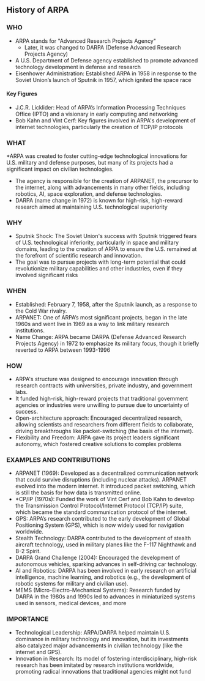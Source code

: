 ## History of ARPA
### WHO
* ARPA stands for "Advanced Research Projects Agency"  
    * Later, it was changed to DARPA (Defense Advanced Research Projects Agency)
* A U.S. Department of Defense agency established to promote advanced technology development in defense and research
* Eisenhower Administration: Established ARPA in 1958 in response to the Soviet Union’s launch of Sputnik in 1957, which ignited the space race
#### Key Figures
* J.C.R. Licklider: Head of ARPA’s Information Processing Techniques Office (IPTO) and a visionary in early computing and networking
* Bob Kahn and Vint Cerf: Key figures involved in ARPA's development of internet technologies, particularly the creation of TCP/IP protocols
### WHAT
*ARPA was created to foster cutting-edge technological innovations for U.S. military and defense purposes, but many of its projects had a significant impact on civilian technologies.
* The agency is responsible for the creation of ARPANET, the precursor to the internet, along with advancements in many other fields, including robotics, AI, space exploration, and defense technologies.
* DARPA (name change in 1972) is known for high-risk, high-reward research aimed at maintaining U.S. technological superiority
### WHY
* Sputnik Shock: The Soviet Union's success with Sputnik triggered fears of U.S. technological inferiority, particularly in space and military domains, leading to the creation of ARPA to ensure the U.S. remained at the forefront of scientific research and innovation.
* The goal was to pursue projects with long-term potential that could revolutionize military capabilities and other industries, even if they involved significant risks
### WHEN
* Established: February 7, 1958, after the Sputnik launch, as a response to the Cold War rivalry.
* ARPANET: One of ARPA’s most significant projects, began in the late 1960s and went live in 1969 as a way to link military research institutions.
* Name Change: ARPA became DARPA (Defense Advanced Research Projects Agency) in 1972 to emphasize its military focus, though it briefly reverted to ARPA between 1993-1996
### HOW
* ARPA's structure was designed to encourage innovation through research contracts with universities, private industry, and government labs.
* It funded high-risk, high-reward projects that traditional government agencies or industries were unwilling to pursue due to uncertainty of success.
* Open-architecture approach: Encouraged decentralized research, allowing scientists and researchers from different fields to collaborate, driving breakthroughs like packet-switching (the basis of the internet).
* Flexibility and Freedom: ARPA gave its project leaders significant autonomy, which fostered creative solutions to complex problems
### EXAMPLES AND CONTRIBUTIONS
* ARPANET (1969): Developed as a decentralized communication network that could survive disruptions (including nuclear attacks). ARPANET evolved into the modern internet. It introduced packet switching, which is still the basis for how data is transmitted online.
* *CP/IP (1970s): Funded the work of Vint Cerf and Bob Kahn to develop the Transmission Control Protocol/Internet Protocol (TCP/IP) suite, which became the standard communication protocol of the internet.
* GPS: ARPA’s research contributed to the early development of Global Positioning System (GPS), which is now widely used for navigation worldwide.
* Stealth Technology: DARPA contributed to the development of stealth aircraft technology, used in military planes like the F-117 Nighthawk and B-2 Spirit.
* DARPA Grand Challenge (2004): Encouraged the development of autonomous vehicles, sparking advances in self-driving car technology.
* AI and Robotics: DARPA has been involved in early research on artificial intelligence, machine learning, and robotics (e.g., the development of robotic systems for military and civilian use).
* MEMS (Micro-Electro-Mechanical Systems): Research funded by DARPA in the 1980s and 1990s led to advances in miniaturized systems used in sensors, medical devices, and more
### IMPORTANCE
* Technological Leadership: ARPA/DARPA helped maintain U.S. dominance in military technology and innovation, but its investments also catalyzed major advancements in civilian technology (like the internet and GPS).
* Innovation in Research: Its model of fostering interdisciplinary, high-risk research has been imitated by research institutions worldwide, promoting radical innovations that traditional agencies might not fund